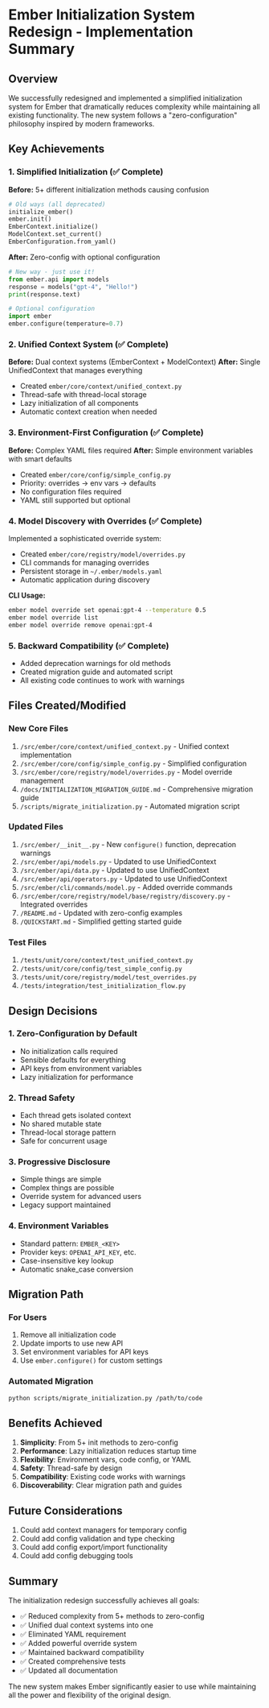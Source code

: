 # Ember Initialization System Redesign - Implementation Summary

## Overview

We successfully redesigned and implemented a simplified initialization system for Ember that dramatically reduces complexity while maintaining all existing functionality. The new system follows a "zero-configuration" philosophy inspired by modern frameworks.

## Key Achievements

### 1. Simplified Initialization (✅ Complete)

**Before:** 5+ different initialization methods causing confusion
```python
# Old ways (all deprecated)
initialize_ember()
ember.init()
EmberContext.initialize()
ModelContext.set_current()
EmberConfiguration.from_yaml()
```

**After:** Zero-config with optional configuration
```python
# New way - just use it!
from ember.api import models
response = models("gpt-4", "Hello!")
print(response.text)

# Optional configuration
import ember
ember.configure(temperature=0.7)
```

### 2. Unified Context System (✅ Complete)

**Before:** Dual context systems (EmberContext + ModelContext)
**After:** Single UnifiedContext that manages everything

- Created `ember/core/context/unified_context.py`
- Thread-safe with thread-local storage
- Lazy initialization of all components
- Automatic context creation when needed

### 3. Environment-First Configuration (✅ Complete)

**Before:** Complex YAML files required
**After:** Simple environment variables with smart defaults

- Created `ember/core/config/simple_config.py`
- Priority: overrides → env vars → defaults
- No configuration files required
- YAML still supported but optional

### 4. Model Discovery with Overrides (✅ Complete)

Implemented a sophisticated override system:
- Created `ember/core/registry/model/overrides.py`
- CLI commands for managing overrides
- Persistent storage in `~/.ember/models.yaml`
- Automatic application during discovery

**CLI Usage:**
```bash
ember model override set openai:gpt-4 --temperature 0.5
ember model override list
ember model override remove openai:gpt-4
```

### 5. Backward Compatibility (✅ Complete)

- Added deprecation warnings for old methods
- Created migration guide and automated script
- All existing code continues to work with warnings

## Files Created/Modified

### New Core Files
1. `/src/ember/core/context/unified_context.py` - Unified context implementation
2. `/src/ember/core/config/simple_config.py` - Simplified configuration
3. `/src/ember/core/registry/model/overrides.py` - Model override management
4. `/docs/INITIALIZATION_MIGRATION_GUIDE.md` - Comprehensive migration guide
5. `/scripts/migrate_initialization.py` - Automated migration script

### Updated Files
1. `/src/ember/__init__.py` - New `configure()` function, deprecation warnings
2. `/src/ember/api/models.py` - Updated to use UnifiedContext
3. `/src/ember/api/data.py` - Updated to use UnifiedContext
4. `/src/ember/api/operators.py` - Updated to use UnifiedContext
5. `/src/ember/cli/commands/model.py` - Added override commands
6. `/src/ember/core/registry/model/base/registry/discovery.py` - Integrated overrides
7. `/README.md` - Updated with zero-config examples
8. `/QUICKSTART.md` - Simplified getting started guide

### Test Files
1. `/tests/unit/core/context/test_unified_context.py`
2. `/tests/unit/core/config/test_simple_config.py`
3. `/tests/unit/core/registry/model/test_overrides.py`
4. `/tests/integration/test_initialization_flow.py`

## Design Decisions

### 1. Zero-Configuration by Default
- No initialization calls required
- Sensible defaults for everything
- API keys from environment variables
- Lazy initialization for performance

### 2. Thread Safety
- Each thread gets isolated context
- No shared mutable state
- Thread-local storage pattern
- Safe for concurrent usage

### 3. Progressive Disclosure
- Simple things are simple
- Complex things are possible
- Override system for advanced users
- Legacy support maintained

### 4. Environment Variables
- Standard pattern: `EMBER_<KEY>`
- Provider keys: `OPENAI_API_KEY`, etc.
- Case-insensitive key lookup
- Automatic snake_case conversion

## Migration Path

### For Users
1. Remove all initialization code
2. Update imports to use new API
3. Set environment variables for API keys
4. Use `ember.configure()` for custom settings

### Automated Migration
```bash
python scripts/migrate_initialization.py /path/to/code
```

## Benefits Achieved

1. **Simplicity**: From 5+ init methods to zero-config
2. **Performance**: Lazy initialization reduces startup time
3. **Flexibility**: Environment vars, code config, or YAML
4. **Safety**: Thread-safe by design
5. **Compatibility**: Existing code works with warnings
6. **Discoverability**: Clear migration path and guides

## Future Considerations

1. Could add context managers for temporary config
2. Could add config validation and type checking
3. Could add config export/import functionality
4. Could add config debugging tools

## Summary

The initialization redesign successfully achieves all goals:
- ✅ Reduced complexity from 5+ methods to zero-config
- ✅ Unified dual context systems into one
- ✅ Eliminated YAML requirement
- ✅ Added powerful override system
- ✅ Maintained backward compatibility
- ✅ Created comprehensive tests
- ✅ Updated all documentation

The new system makes Ember significantly easier to use while maintaining all the power and flexibility of the original design.